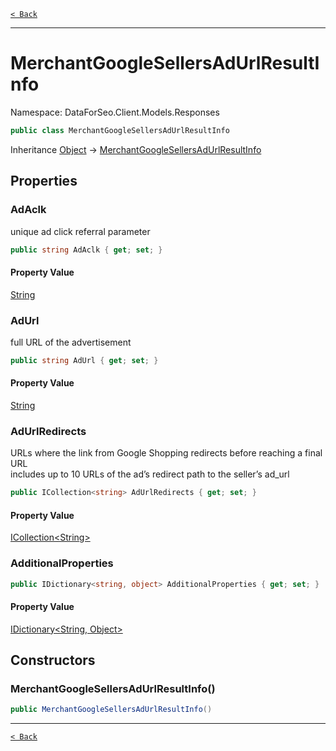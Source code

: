 [`< Back`](./)

---

# MerchantGoogleSellersAdUrlResultInfo

Namespace: DataForSeo.Client.Models.Responses

```csharp
public class MerchantGoogleSellersAdUrlResultInfo
```

Inheritance [Object](https://docs.microsoft.com/en-us/dotnet/api/system.object) → [MerchantGoogleSellersAdUrlResultInfo](./dataforseo.client.models.responses.merchantgooglesellersadurlresultinfo)

## Properties

### **AdAclk**

unique ad click referral parameter

```csharp
public string AdAclk { get; set; }
```

#### Property Value

[String](https://docs.microsoft.com/en-us/dotnet/api/system.string)<br>

### **AdUrl**

full URL of the advertisement

```csharp
public string AdUrl { get; set; }
```

#### Property Value

[String](https://docs.microsoft.com/en-us/dotnet/api/system.string)<br>

### **AdUrlRedirects**

URLs where the link from Google Shopping redirects before reaching a final URL
 <br>includes up to 10 URLs of the ad’s redirect path to the seller’s ad_url

```csharp
public ICollection<string> AdUrlRedirects { get; set; }
```

#### Property Value

[ICollection&lt;String&gt;](https://docs.microsoft.com/en-us/dotnet/api/system.collections.generic.icollection-1)<br>

### **AdditionalProperties**

```csharp
public IDictionary<string, object> AdditionalProperties { get; set; }
```

#### Property Value

[IDictionary&lt;String, Object&gt;](https://docs.microsoft.com/en-us/dotnet/api/system.collections.generic.idictionary-2)<br>

## Constructors

### **MerchantGoogleSellersAdUrlResultInfo()**

```csharp
public MerchantGoogleSellersAdUrlResultInfo()
```

---

[`< Back`](./)
